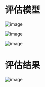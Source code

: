 
# 评估模型

![image](https://github.com/user-attachments/assets/7927a37e-26f2-4d54-9493-167d1ae4250f)

![image](https://github.com/user-attachments/assets/4bdc9920-3956-423b-95cd-d7cf159ae34a)



![image](https://github.com/user-attachments/assets/fc170653-1484-4819-865e-a7ed63985a23)

# 评估结果
![image](https://github.com/user-attachments/assets/38de6dc2-3ab5-4f45-8e2b-56704b099625)


# 


